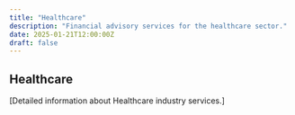 ```yaml
---
title: "Healthcare"
description: "Financial advisory services for the healthcare sector."
date: 2025-01-21T12:00:00Z
draft: false
---
```


## Healthcare

[Detailed information about Healthcare industry services.]
